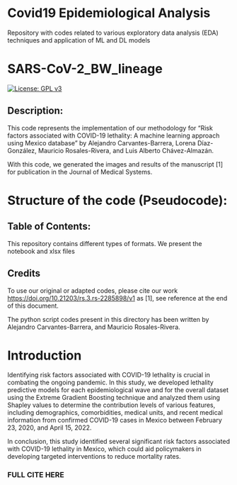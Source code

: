# Covid19 Epidemiological Analysis
Repository with codes related to various exploratory data analysis (EDA) techniques and application of ML and DL models

# SARS-CoV-2_BW_lineage 
[![License: GPL v3](https://img.shields.io/badge/License-GPLv3-blue.svg)](https://www.gnu.org/licenses/gpl-3.0)


## Description: 
This code represents the implementation of our methodology for “Risk factors associated with COVID-19 lethality: A machine learning approach using Mexico database” by Alejandro Carvantes-Barrera, Lorena Díaz-González, Mauricio Rosales-Rivera, and Luis Alberto Chávez-Almazán. 

With this code, we generated the images and results of the manuscript [1] for publication in the Journal of Medical Systems.

# Structure of the code (Pseudocode): 


## Table of Contents:
This repository contains different types of formats. We present the notebook 
and xlsx files

## Credits
To use our original or adapted codes, please cite our work https://doi.org/10.21203/rs.3.rs-2285898/v1 as [1], see reference at the end of this document.

The python script codes present in this directory has been written by Alejandro Carvantes-Barrera, and Mauricio Rosales-Rivera.

# Introduction
Identifying risk factors associated with COVID-19 lethality is crucial in combating the ongoing pandemic. In this study, we developed lethality predictive models for each epidemiological wave and for the overall dataset using the Extreme Gradient Boosting technique and analyzed them using Shapley values to determine the contribution levels of various features, including demographics, comorbidities, medical units, and recent medical information from confirmed COVID-19 cases in Mexico between February 23, 2020, and April 15, 2022. 

In conclusion, this study identified several significant risk factors associated with COVID-19 lethality in Mexico, which could aid policymakers in developing targeted interventions to reduce mortality rates.

### FULL CITE HERE

